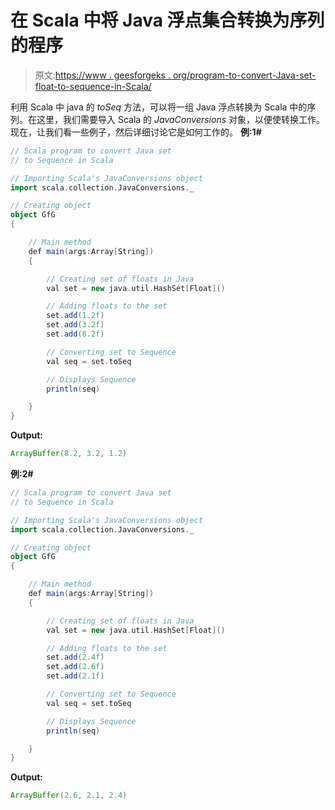 # 在 Scala 中将 Java 浮点集合转换为序列的程序

> 原文:[https://www . geesforgeks . org/program-to-convert-Java-set-float-to-sequence-in-Scala/](https://www.geeksforgeeks.org/program-to-convert-java-set-of-floats-to-sequence-in-scala/)

利用 Scala 中 java 的 *toSeq* 方法，可以将一组 Java 浮点转换为 Scala 中的序列。在这里，我们需要导入 Scala 的 *JavaConversions* 对象，以便使转换工作。
现在，让我们看一些例子，然后详细讨论它是如何工作的。
**例:1#**

```scala
// Scala program to convert Java set 
// to Sequence in Scala

// Importing Scala's JavaConversions object
import scala.collection.JavaConversions._

// Creating object
object GfG
{ 

    // Main method
    def main(args:Array[String])
    {

        // Creating set of floats in Java
        val set = new java.util.HashSet[Float]()

        // Adding floats to the set
        set.add(1.2f)
        set.add(3.2f)
        set.add(8.2f)

        // Converting set to Sequence 
        val seq = set.toSeq

        // Displays Sequence 
        println(seq)

    }
}
```

**Output:**

```scala
ArrayBuffer(8.2, 3.2, 1.2)

```

**例:2#**

```scala
// Scala program to convert Java set 
// to Sequence in Scala

// Importing Scala's JavaConversions object
import scala.collection.JavaConversions._

// Creating object
object GfG
{ 

    // Main method
    def main(args:Array[String])
    {

        // Creating set of floats in Java
        val set = new java.util.HashSet[Float]()

        // Adding floats to the set
        set.add(2.4f)
        set.add(2.6f)
        set.add(2.1f)

        // Converting set to Sequence 
        val seq = set.toSeq

        // Displays Sequence 
        println(seq)

    }
}
```

**Output:**

```scala
ArrayBuffer(2.6, 2.1, 2.4)

```